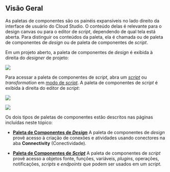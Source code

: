 [//]: # (Paleta de Componentes)
[//]: # (This is a translation of Version 24, published on August 4, 2021.)

## Visão Geral

As paletas de componentes são os painéis expansíveis no lado direito da
interface de usuário do Cloud Studio. O conteúdo delas é relevante para
o design canvas ou para o editor de *script*, dependendo de qual tela
está aberta. Para distinguir os conteúdos da paleta, ela é chamada ou de
paleta de componentes de *design* ou de paleta de componentes de
*script*.

Em um projeto aberto, a paleta de componentes de *design* é exibida à
direita do *designer* de projeto:

<span class="confluence-embedded-file-wrapper"><img
src="https://docs-source.jitterbit.com/cs/project/project-designer_design-component-palette_annotated_pp.png"
class="confluence-embedded-image confluence-external-resource"
data-image-src="https://docs-source.jitterbit.com/cs/project/project-designer_design-component-palette_annotated_pp.png" /></span>

Para acessar a paleta de componentes de *script*, abra um
*[script](https://success.jitterbit.com/display/CS/Script+Types+and+Creation?showLanguage=pt_BR)* ou *transformation* em [modo de *script*](https://success.jitterbit.com/display/CS/Script+Mode?showLanguage=pt_BR). A paleta
de componentes de *script* é exibida à direita do editor de *script*:

<span class="confluence-embedded-file-wrapper"><img
src="https://docs-source.jitterbit.com/cs/project/project-designer_script-component-palette_annotated_pp.png"
class="confluence-embedded-image confluence-external-resource"
data-image-src="https://docs-source.jitterbit.com/cs/project/project-designer_script-component-palette_annotated_pp.png" /></span>

<span class="confluence-embedded-file-wrapper"><img
src="https://docs-source.jitterbit.com/cs/project/project-designer_transformation-component-palette_annotated_pp.png"
class="confluence-embedded-image confluence-external-resource"
data-image-src="https://docs-source.jitterbit.com/cs/project/project-designer_transformation-component-palette_annotated_pp.png" /></span>

Os dois tipos de paletas de componentes estão descritos nas páginas
incluídas neste tópico:

-   **[Paleta de Componentes de *Design*](https://success.jitterbit.com/display/CS/Design+Component+Palette?showLanguage=pt_BR)**
    A paleta de componentes de *design* provê acesso à criação de conexões
    e atividades usando conectores na aba **Connectivity**
    (Conectividade).

-   **[Paleta de Componentes de *Script*](https://success.jitterbit.com/display/CS/Script+Component+Palette?showLanguage=pt_BR)**
    A paleta de componentes de *script* provê acesso a objetos fonte,
    funções, variáveis, *plugins*, operações, notificações, *scripts* e
    *endpoints* que podem ser usados em um *script*.
